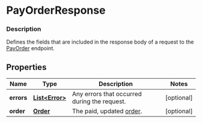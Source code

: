 
# PayOrderResponse

### Description

Defines the fields that are included in the response body of a request to the [PayOrder](#endpoint-payorder) endpoint.

## Properties
Name | Type | Description | Notes
------------ | ------------- | ------------- | -------------
**errors** | [**List&lt;Error&gt;**](Error.md) | Any errors that occurred during the request. |  [optional]
**order** | [**Order**](Order.md) | The paid, updated [order](#type-order). |  [optional]



